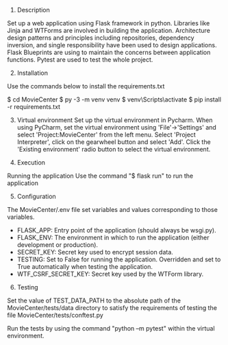 

1. Description

Set up a web application using Flask framework in python. Libraries like Jinja and WTForms are involved in building the application. Architecture design patterns and principles including repositories, dependency inversion, and single responsibility have been used to design applications. Flask Blueprints are using to maintain the concerns between application functions. Pytest are used to test the whole project.


2. Installation

Use the commands below to install the requirements.txt


$ cd MovieCenter
$ py -3 -m venv venv
$ venv\Scripts\activate
$ pip install -r requirements.txt


3. Virtual environment
Set up the virtual environment in Pycharm.
When using PyCharm, set the virtual environment using 'File'->'Settings' and select 'Project:MovieCenter' from the left menu. Select 'Project Interpreter', click on the gearwheel button and select 'Add'. Click the 'Existing environment' radio button to select the virtual environment. 

4. Execution

Running the application
Use the command "$ flask run" to run the application


5. Configuration

The MovieCenter/.env file set variables and values corresponding to those variables. 

- FLASK_APP: Entry point of the application (should always be wsgi.py).
- FLASK_ENV: The environment in which to run the application (either development or production).
- SECRET_KEY: Secret key used to encrypt session data.
- TESTING: Set to False for running the application. Overridden and set to True automatically when testing the application.
- WTF_CSRF_SECRET_KEY: Secret key used by the WTForm library.



 6. Testing
 
 Set the value of TEST_DATA_PATH to the absolute path of the MovieCenter/tests/data directory to satisfy the requirements of testing the file MovieCenter/tests/conftest.py

 Run the tests by using the command "python –m pytest" within the virtual environment.

